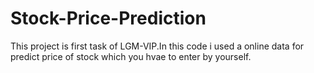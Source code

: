 # Stock-Price-Prediction

This project is first task of LGM-VIP.In this code i used a online data for predict price of stock which you hvae to enter by yourself.
